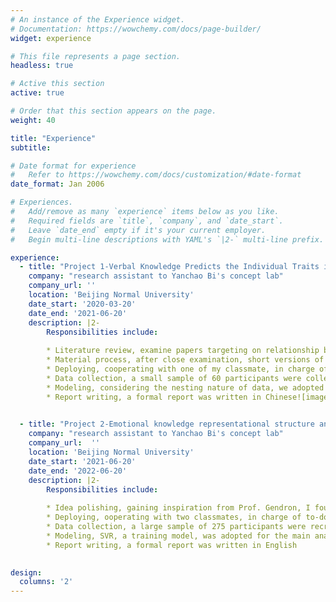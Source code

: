 ```yaml
---
# An instance of the Experience widget.
# Documentation: https://wowchemy.com/docs/page-builder/
widget: experience

# This file represents a page section.
headless: true

# Active this section
active: true

# Order that this section appears on the page.
weight: 40

title: "Experience"
subtitle: 

# Date format for experience
#   Refer to https://wowchemy.com/docs/customization/#date-format
date_format: Jan 2006

# Experiences.
#   Add/remove as many `experience` items below as you like.
#   Required fields are `title`, `company`, and `date_start`.
#   Leave `date_end` empty if it's your current employer.
#   Begin multi-line descriptions with YAML's `|2-` multi-line prefix.

experience:
  - title: "Project 1-Verbal Knowledge Predicts the Individual Traits in Sociality and Morality"
    company: "research assistant to Yanchao Bi's concept lab"
    company_url: ''
    location: 'Beijing Normal University'
    date_start: '2020-03-20'
    date_end: '2021-06-20'
    description: |2-
        Responsibilities include:
        
        * Literature review, examine papers targeting on relationship between language and non-verbal traits
        * Material process, after close examination, short versions of SVO - testing how prosocial one is, and moral dilemma questionnair were taken
        * Deploying, cooperating with one of my classmate, in charge of to-do-items distribution
        * Data collection, a small sample of 60 participants were collected via a face to face guidance
        * Modeling, considering the nesting nature of data, we adopted SVM and RSA for analysis
        * Report writing, a formal report was written in Chinese![image](https://user-images.githubusercontent.com/87709991/180811095-97e8d905-18e5-40b3-9822-288d1f12439f.png)

      
  - title: "Project 2-Emotional knowledge representational structure and its prediction of emotional well-being"
    company: "research assistant to Yanchao Bi's concept lab"
    company_url:  ''
    location: 'Beijing Normal University'
    date_start: '2021-06-20'
    date_end: '2022-06-20'
    description: |2-
        Responsibilities include:
        
        * Idea polishing, gaining inspiration from Prof. Gendron, I found the relationship between emotional semantic knowledge and well-being intriguing
        * Deploying, ooperating with two classmates, in charge of to-do-items distribution
        * Data collection, a large sample of 275 participants were recruited via online platform
        * Modeling, SVR, a training model, was adopted for the main analysis; we have also applied clustering, logical regression, and PCA to analyze
        * Report writing, a formal report was written in English
       

design:
  columns: '2'
---
```

